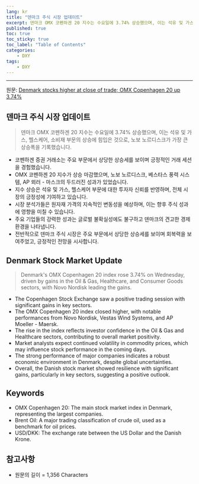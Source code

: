 ```yaml
---
lang: kr
title: "덴마크 주식 시장 업데이트"
excerpt: 덴마크 OMX 코펜하겐 20 지수는 수요일에 3.74% 상승했으며, 이는 석유 및 가스, 헬스케어, 소비재 부문의 상승에 힘입은 것으로, 노보 노르디스크가 가장 큰 상승폭을 기록했습니다.
published: true
toc: true
toc_sticky: true
toc_label: "Table of Contents"
categories:
    - DXY
tags:
    - DXY
---
```


---

  원문: [Denmark stocks higher at close of trade; OMX Copenhagen 20 up 3.74%](https://www.investing.com/news/stock-market-news/denmark-stocks-higher-at-close-of-trade-omx-copenhagen-20-up-374-3788611)

## 덴마크 주식 시장 업데이트

> 덴마크 OMX 코펜하겐 20 지수는 수요일에 3.74% 상승했으며, 이는 석유 및 가스, 헬스케어, 소비재 부문의 상승에 힘입은 것으로, 노보 노르디스크가 가장 큰 상승폭을 기록했습니다.


- 코펜하겐 증권 거래소는 주요 부문에서 상당한 상승세를 보이며 긍정적인 거래 세션을 경험했습니다.
- OMX 코펜하겐 20 지수가 상승 마감했으며, 노보 노르디스크, 베스타스 풍력 시스템, AP 뫼러 - 마스크의 두드러진 성과가 있었습니다.
- 지수 상승은 석유 및 가스, 헬스케어 부문에 대한 투자자 신뢰를 반영하며, 전체 시장의 긍정성에 기여하고 있습니다.
- 시장 분석가들은 원자재 가격의 지속적인 변동성을 예상하며, 이는 향후 주식 성과에 영향을 미칠 수 있습니다.
- 주요 기업들의 강력한 성과는 글로벌 불확실성에도 불구하고 덴마크의 견고한 경제 환경을 나타냅니다.
- 전반적으로 덴마크 주식 시장은 주요 부문에서 상당한 상승세를 보이며 회복력을 보여주었고, 긍정적인 전망을 시사합니다.

## Denmark Stock Market Update

> Denmark's OMX Copenhagen 20 index rose 3.74% on Wednesday, driven by gains in the Oil & Gas, Healthcare, and Consumer Goods sectors, with Novo Nordisk leading the gains.


- The Copenhagen Stock Exchange saw a positive trading session with significant gains in key sectors.
- The OMX Copenhagen 20 index closed higher, with notable performances from Novo Nordisk, Vestas Wind Systems, and AP Moeller - Maersk.
- The rise in the index reflects investor confidence in the Oil & Gas and Healthcare sectors, contributing to overall market positivity.
- Market analysts expect continued volatility in commodity prices, which may influence stock performance in the coming days.
- The strong performance of major companies indicates a robust economic environment in Denmark, despite global uncertainties.
- Overall, the Danish stock market showed resilience with significant gains, particularly in key sectors, suggesting a positive outlook.

## Keywords

- OMX Copenhagen 20: The main stock market index in Denmark, representing the largest companies.
- Brent Oil: A major trading classification of crude oil, used as a benchmark for oil prices.
- USD/DKK: The exchange rate between the US Dollar and the Danish Krone.

## 참고사항

- 원문의 길이 = 1,356 Characters

